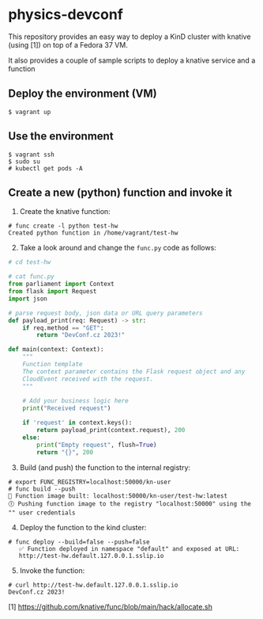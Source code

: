 # physics-devconf

This repository provides an easy way to deploy a KinD cluster with knative (using [1]) on
top of a Fedora 37 VM.

It also provides a couple of sample scripts to deploy a knative service and a function

## Deploy the environment (VM)

    $ vagrant up

## Use the environment

    $ vagrant ssh
    $ sudo su
    # kubectl get pods -A

## Create a new (python) function and invoke it


1. Create the knative function:
```
# func create -l python test-hw
Created python function in /home/vagrant/test-hw
```

2. Take a look around and change the `func.py` code as follows:
```python
# cd test-hw

# cat func.py
from parliament import Context
from flask import Request
import json

# parse request body, json data or URL query parameters
def payload_print(req: Request) -> str:
    if req.method == "GET":
        return "DevConf.cz 2023!"

def main(context: Context):
    """ 
    Function template
    The context parameter contains the Flask request object and any
    CloudEvent received with the request.
    """
    
    # Add your business logic here
    print("Received request")

    if 'request' in context.keys():
        return payload_print(context.request), 200
    else:
        print("Empty request", flush=True)
        return "{}", 200
```

3. Build (and push) the function to the internal registry:
```
# export FUNC_REGISTRY=localhost:50000/kn-user
# func build --push
🙌 Function image built: localhost:50000/kn-user/test-hw:latest
🕕 Pushing function image to the registry "localhost:50000" using the "" user credentials
```

4. Deploy the function to the kind cluster:
```
# func deploy --build=false --push=false
   ✅ Function deployed in namespace "default" and exposed at URL: 
   http://test-hw.default.127.0.0.1.sslip.io
```

5. Invoke the function:
```
# curl http://test-hw.default.127.0.0.1.sslip.io
DevConf.cz 2023!
```

[1] https://github.com/knative/func/blob/main/hack/allocate.sh
